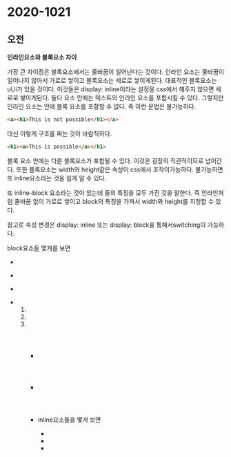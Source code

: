 # 2020-1021
## 오전

**인라인요소와 블록요소 차이**

가장 큰 차이점은 블록요소에서는 줄바꿈이 일어난다는 것이다. 인라인 요소는 줄바꿈이 일어나지 않아서 가로로 쌓이고 블록요소는 세로로 쌓이게된다. 대표적인 블록요소는 ul,li가 있을 것이다. 이것들은 display: inline이라는 설정을 css에서 해주지 않으면 세로로 쌓이게된다. 둘다 요소 안에는 텍스트와 인라인 요소를 포함시킬 수 있다. 그렇지만 인라인 요소는 안에 블록 요소를 포함할 수 없다. 즉 이런 문법은 불가능하다.

```html
<a><h1>This is not possible</h1></a>
```

대신 이렇게 구조를 짜는 것이 바람직하다.

```html
<h1><a>This is possible</a></h1>
```

블록 요소 안에는 다른 블록요소가 포함될 수 있다. 이것은 굉장히 직관적이므로 넘어간다. 또한 블록요소는 width와 height같은 속성이 css에서 조작이가능하다. 불가능하면 또 inline요소라는 것을 쉽게 알 수 있다.

또 inline-block 요소라는 것이 있는데 둘의 특징을 모두 가진 것을 말한다. 즉 인라인처럼 줄바꿈 없이 가로로 쌓이고 block의 특징을 가져서 width와 height를 지정할 수  있다. 

참고로 속성 변경은 display: inline 또는 display: block을 통해서switching이 가능하다.

block요소들 몇개를 보면

- <address>
- <article>
- <p>
- <ol>
- <li>
- <ul>
- <header>
- <table>
- <section>

inline요소들을 몇개 보면

- <a>
- <i>
- <script>
- <br>
- <span>
- <abbr>
- <code>

등이 있다.

**Position**
position:static 기본값이며 static외의 다른 position값이 적용된 요소이고 다른 좌표로 이동 불가능하다.

position:relative; left, right, top, bottom 등의 속성을 써서 원하는 좌표로 이동을 시킬 수 있다. 중요한 포인트는 x축에서 하나즉, left또는 right 그리고 top또는 bottom을 사용해야 한다. 예시는

```css
position: relative; left:10px; top:10px;
```

그렇지만 relative는 자신의 위치를 계산할때 static의 원래 위치부터계산한다. 

position:absolute left, right top, bottom으로 조정할 수 있으며. 중심 좌표는 브라우저의 좌표이고 왼쪽 위의 꼭지점이다. 요소는 normal flow에서 부유된다. 그리고 가장 가까운 조상 요소중에 position된 것에 상대적으로 위치된다. 그리고 그것을 top, right, bottom, left를 이용해서 세부적으로 조정할 수 있다. 

fixed라는 값으로 설정해줄 경우 요소는 또한 normal flow에서 빠져나와 부유되는데 이떄 page의 layout과 요소 사이에는 빈공간이 없게 만들어지게 된다. 그리고 viewport를 기준으로 상대적으로 위치를 취하게 된다. 그렇지만! 그 조상요소가 transform, perspective, filter의 속성을 none이 아닌 값으로 설정한 경우는 예외이다. 이 경우 조상 요소가 containing block의 역할을 하기 때문에 원래라면 containing block이었을 viewport의 영향말고 그 조상 요소의 영향을 받게 된다. fixed 또한 top, right, bottom, left로 더 세밀하게 조정이 가능하다.

sticky라는 속성이 또 있다. 이 속성은 normal flow대로 문서에 표시되게 된다. 그리고 offset(top, right, bottom, left)는 가장 가까운 scrolling 조상 그리고 containing block(가까운 block-level 조상), table-related 요소에 상대적으로 위치하게 된다. 이것도 top, right, bottom, left로 조정할 수 있다. 

**overflow**
CSS에서는 두가지 종류의 overflow를 만나게된다. 그것은 ink overflow, scroll overflow이다. 먼저 ink overflow는 색을 칠하는 효과의 넘침이라고 보면된다. 효과가 넘쳐서 layout에 영향을 주거나 스크롤가능 영역에 영향을 주지 않는다. 

가장 자주만나는 것은 텍스트가 박스에서 빠져나오는 scrollable overflow이다. 이것은 주로 글자가 양이 많아서 박스 밖으로 보이는 것이고 이를 해결하기 위해서 overflow의 값을 조정해준다. 
- visible (default value) : 그냥 다 보여준다. 
- hidden : 넘친 영역은 그냥 보여지지 않게한다.
- scroll : 스크롤바를 만들어서 영역 내에서 볼 수 있게해준다.
- auto : 넘치면 스크롤바를 만드는데 width, height를 알아서 잡아주기 때문에 scroll보다는 auto를 쓰는게 편할 것 같아 보인다.

overflow에는 여러가지 변형이 있는데 overflow-block, overflow-inline, overflow-x, overflow-y, text-overflow등이 있다. 

**Float**
먼저 Float에 대해서 쓰기 전에 float는 간단히 말하면 image가 있었고 mark up상에서 image 아래에 텍스트가 오게되는데 이것을 고치고 image주위로 텍스트가 감싸게 하기 위해서 Float를 처음 쓰기 시작했다. float의 property로는 none, left, right가 있으며 left는 요소를 부유시켜서 왼쪽으로 정렬시킨다. right도 그 반대로 수행한다. 

무엇보다 기억해야할 부분은 float는 사실 수평 정렬할때 트릭으로 사용된다. 그래서 이중, 삼중, 사중으로 float를 사용해서 정렬할 수 있다. inline요소 처럼 변한것처럼 보이지만 사실 그런 것이 아니라 그렇게 보이는 것일 뿐이다. 
- left
- right
- none
- inline-start
- inline-end

**Flex**
css에 새롭게 추가된 값이다. 쓰는 방법은
```css
display: flex;
```
로 사용하면된다. flex를 연습하고 싶으면 들어가서 연습할 수 있는 사이트들이 있는데 다음과 같다. 조정할 수 있는 값들은
- align-content
- alight-items

**CSS margin padding**
margin과 padding에 대하여 모르는 것은 아니지만 그냥 제대로 짚고 넘어가야겠다고 생각해서 정리를 하기로 했다.
margin은 바깥쪽 여백을 말한다. border를 기준점으로 잡고 그린다. padding 또한 border를 기준으로 잡고 안쪽으로 여백을 잡는다. 
```css
    margin: 20px;
    margin: 30px 10px;
    margin 30px 10px 20px 50px;
```
위를 보면 첫번째 margin은 상하좌우 모두 20px의 margin을 준 것이며 두번째는 상하 30px, 좌우 10px의 margin을 준 것이다. 마지막은 상30px, 우10px, 하20px, 좌50px의 값을 준 것이다.
padding이던 margin이던 앞에서부터 뒤로 속성이 시계방향으로 되어있다. 상 우 하 좌 인 것을 기억하도록 하자. 


